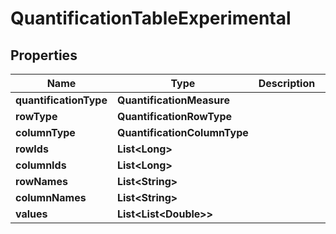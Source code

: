 

# QuantificationTableExperimental


## Properties

| Name | Type | Description | Notes |
|------------ | ------------- | ------------- | -------------|
|**quantificationType** | **QuantificationMeasure** |  |  [optional] |
|**rowType** | **QuantificationRowType** |  |  [optional] |
|**columnType** | **QuantificationColumnType** |  |  [optional] |
|**rowIds** | **List&lt;Long&gt;** |  |  [optional] |
|**columnIds** | **List&lt;Long&gt;** |  |  [optional] |
|**rowNames** | **List&lt;String&gt;** |  |  [optional] |
|**columnNames** | **List&lt;String&gt;** |  |  [optional] |
|**values** | **List&lt;List&lt;Double&gt;&gt;** |  |  [optional] |



